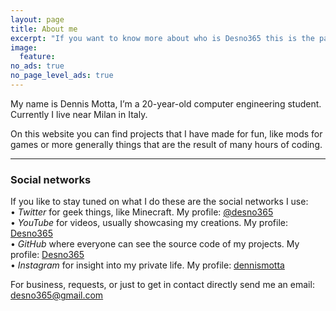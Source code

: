 ```yaml
---
layout: page
title: About me
excerpt: "If you want to know more about who is Desno365 this is the page you are looking for"
image:
  feature:
no_ads: true
no_page_level_ads: true
---
```


My name is Dennis Motta, I’m a 20-year-old computer engineering student. Currently I live near Milan in Italy.

On this website you can find projects that I have made for fun, like mods for games or more generally things that are the result of many hours of coding.

---

### Social networks

If you like to stay tuned on what I do these are the social networks I use:<br>
• <i>Twitter</i> for geek things, like Minecraft. My profile: <a href="https://twitter.com/{{ site.owner.twitter }}" title="{{ site.owner.name}} on Twitter" target="_blank">@desno365</a><br>
• <i>YouTube</i> for videos, usually showcasing my creations. My profile: <a href="http://www.youtube.com/channel/{{ site.owner.google.youtube }}/videos" title="{{ site.owner.name}} on Youtube" target="_blank">Desno365</a><br>
• <i>GitHub</i> where everyone can see the source code of my projects. My profile: <a href="https://github.com/{{ site.owner.github }}" title="{{ site.owner.name}} on GitHub" target="_blank">Desno365</a><br>
• <i>Instagram</i> for insight into my private life. My profile: <a href="https://instagram.com/{{ site.owner.instagram }}" title="{{ site.owner.name}} on Instagram" target="_blank">dennismotta</a><br>

For business, requests, or just to get in contact directly send me an email: <a href="mailto:{{ site.owner.email }}" title="Send a mail to {{ site.owner.name}}" target="_blank">desno365@gmail.com</a>

